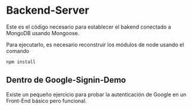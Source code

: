 # Backend-Server

Este es el código necesario para establecer el bakend conectado a MongoDB usando Mongoose.

Para ejecutarlo, es necesario reconstruir los módulos de node usando el comando

```
npm install

```

## Dentro de Google-Signin-Demo
Existe un pequeño ejercicio para probar la autenticación de Google en un Front-End básico pero funcional.
